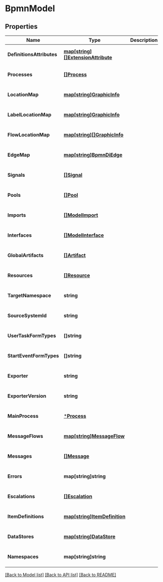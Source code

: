 # BpmnModel

## Properties
Name | Type | Description | Notes
------------ | ------------- | ------------- | -------------
**DefinitionsAttributes** | [**map[string][]ExtensionAttribute**](array.md) |  | [optional] [default to null]
**Processes** | [**[]Process**](Process.md) |  | [optional] [default to null]
**LocationMap** | [**map[string]GraphicInfo**](GraphicInfo.md) |  | [optional] [default to null]
**LabelLocationMap** | [**map[string]GraphicInfo**](GraphicInfo.md) |  | [optional] [default to null]
**FlowLocationMap** | [**map[string][]GraphicInfo**](array.md) |  | [optional] [default to null]
**EdgeMap** | [**map[string]BpmnDiEdge**](BpmnDiEdge.md) |  | [optional] [default to null]
**Signals** | [**[]Signal**](Signal.md) |  | [optional] [default to null]
**Pools** | [**[]Pool**](Pool.md) |  | [optional] [default to null]
**Imports** | [**[]ModelImport**](Import.md) |  | [optional] [default to null]
**Interfaces** | [**[]ModelInterface**](Interface.md) |  | [optional] [default to null]
**GlobalArtifacts** | [**[]Artifact**](Artifact.md) |  | [optional] [default to null]
**Resources** | [**[]Resource**](Resource.md) |  | [optional] [default to null]
**TargetNamespace** | **string** |  | [optional] [default to null]
**SourceSystemId** | **string** |  | [optional] [default to null]
**UserTaskFormTypes** | **[]string** |  | [optional] [default to null]
**StartEventFormTypes** | **[]string** |  | [optional] [default to null]
**Exporter** | **string** |  | [optional] [default to null]
**ExporterVersion** | **string** |  | [optional] [default to null]
**MainProcess** | [***Process**](Process.md) |  | [optional] [default to null]
**MessageFlows** | [**map[string]MessageFlow**](MessageFlow.md) |  | [optional] [default to null]
**Messages** | [**[]Message**](Message.md) |  | [optional] [default to null]
**Errors** | **map[string]string** |  | [optional] [default to null]
**Escalations** | [**[]Escalation**](Escalation.md) |  | [optional] [default to null]
**ItemDefinitions** | [**map[string]ItemDefinition**](ItemDefinition.md) |  | [optional] [default to null]
**DataStores** | [**map[string]DataStore**](DataStore.md) |  | [optional] [default to null]
**Namespaces** | **map[string]string** |  | [optional] [default to null]

[[Back to Model list]](../README.md#documentation-for-models) [[Back to API list]](../README.md#documentation-for-api-endpoints) [[Back to README]](../README.md)

